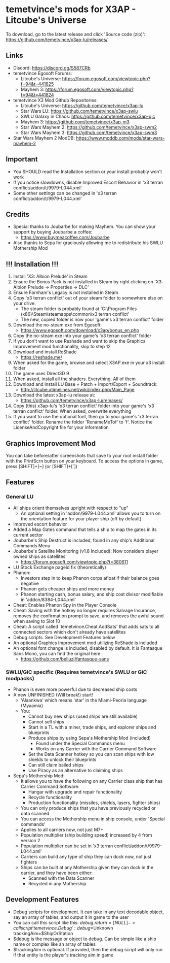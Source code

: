 # temetvince's mods for X3AP - Litcube's Universe

To download, go to the latest release and click 'Source code (zip)': https://github.com/temetvince/x3ap-lu/releases/

## Links
* Discord: https://discord.gg/S587CRb
* temetvince Egosoft Forums:
    * Litcube's Universe: https://forum.egosoft.com/viewtopic.php?f=94&t=441825
    * Mayhem 3: https://forum.egosoft.com/viewtopic.php?f=94&t=441824
* temetvince X3 Mod Github Repositories:
    * Litcube's Universe: https://github.com/temetvince/x3ap-lu
    * Star Wars LU: https://github.com/temetvince/x3ap-swlu
    * SWLU Galaxy in Chaos: https://github.com/temetvince/x3ap-gic
    * Mayhem 3: https://github.com/temetvince/x3ap-m3
    * Star Wars Mayhem 2: https://github.com/temetvince/x3ap-swm2
    * Star Wars Mayhem 3: https://github.com/temetvince/x3ap-swm3
* Star Wars Mayhem 2 ModDB: https://www.moddb.com/mods/star-wars-mayhem-2

## Important
* You SHOULD read the Installation section or your install probably won't work
* If you notice slowdowns, disable Improved Escort Behavior in 'x3 terran conflict/addon/t/9979-L044.xml'
* Some other settings can be changed in 'x3 terran conflict/addon/t/9979-L044.xml'

## Credits
* Special thanks to Joubarbe for making Mayhem. You can show your support by buying Joubarbe a coffee:
    * https://www.buymeacoffee.com/Joubarbe
* Also thanks to Sepa for graciously allowing me to redistribute his SWLU Mothership Mod

## !!! Installation !!!
1. Install 'X3: Albion Prelude' in Steam
1. Ensure the Bonus Pack is not installed in Steam by right clicking on 'X3: Albion Prelude -> Properties -> DLC'
1. Ensure Farnham's Legacy is not installed in Steam
1. Copy 'x3 terran conflict' out of your steam folder to somewhere else on your drive.
    * The steam folder is probably found at 'C:\Program Files (x86)\Steam\steamapps\common\x3 terran conflict'
    * The new, copied folder is now your 'game's x3 terran conflict' folder
1. Download the no-steam exe from Egosoft:
    * https://www.egosoft.com/download/x3ap/bonus_en.php
1. Copy the no-steam exe into your game's 'x3 terran conflict' folder
1. If you don't want to use Reshade and want to skip the Graphics Improvement mod functionality, skip to step 12
1. Download and install ReShade
    * https://reshade.me/
1. When asked for the game, browse and select X3AP.exe in your x3 install folder
1. The game uses Direct3D 9
1. When asked, install all the shaders. Everything. All of them
1. Download and install LU Base + Patch + Import/Export + Soundtrack:
    * http://litcube.xtimelines.net/wiki/index.php/Main_Page
1. Download the latest x3ap-lu release at:
    * https://github.com/temetvince/x3ap-lu/releases/
1. Copy (this) x3ap-lu's 'x3 terran conflict' folder into your game's 'x3 terran conflict' folder. When asked, overwrite everything
1. If you want to use the optional font, then go to your game's 'x3 terran conflict' folder. Rename the folder 'RenameMeTof' to 'f'. Notice the LicenseAndCopyright file for your information

## Graphics Improvement Mod
You can take before/after screenshots that save to your root install folder with the PrintScrn button on your keyboard. To access the options in game, press [SHIFT]+[~] (or [SHIFT]+[`])

## Features
### General LU
* All ships orient themselves upright with respect to "up"
    * An optional setting in 'addon/9979-L044.xml' allows you to turn on the orientation feature for your player ship (off by default)
* Improved escort behavior
* Added a Map Gates command that tells a ship to map the gates in its current sector
* Joubarbe's Ship Destruct is included, found in any ship's Additional Commands Menu
* Joubarbe's Satellite Monitoring (v1.8 Included): Now considers player owned ships as satellites
    * https://forum.egosoft.com/viewtopic.php?t=380611
* LU Stock Exchange pageid fix (theoretically)
* Phanon:
    * Investors step in to keep Phanon corps afloat if their balance goes negative
    * Phanon gets cheaper ships and more money
    * Phanon starting cash, bonus salary, and ship cost divisor modifiable in 'addon/8384-L044.xml'
* Cheat: Enables Phanon Spy in the Player Console
* Cheat: Saving with the hotkey no longer requires Salvage Insurance, removes the confirmation prompt to save, and removes the awful sound when saving to Slot 10
* Cheat: A script called 'temetvince.Cheat.AddSats' that adds sats to all connected sectors which don't already have satellites
* Debug scripts. See Development Features below
* An optional Graphics Improvement mod utilizing ReShade is included
* An optional font change is included, disabled by default. It is Fantasque Sans Mono, you can find the original here:
    * https://github.com/belluzj/fantasque-sans

### SWLU/GiC specific (Requires temetvince's SWLU or GiC modpacks)
* Phanon is even more powerful due to decreased ship costs
* A new UNFINISHED (Will break!) start!
    * 'Alaankwa' which means 'star' in the Miami-Peoria language (Myaamia)
    * You:
        * Cannot buy new ships (used ships are still available)
        * Cannot sell ships
        * Start in a TL with a miner, trade ships, and explorer ships and blueprints
        * Produce ships by using Sepa's Mothership Mod (included)
            * Found under the Special Commands menu
            * Works on any Carrier with the Carrier Command Software
        * Set the Data Scanner hotkey so you can scan ships with low shields to unlock their blueprints
        * Can still claim bailed ships
        * Use Piracy as an alternative to claiming ships
* Sepa's Mothership Mod:
    * It allows you to have the following on any Carrier class ship that has Carrier Command Software:
	    * Hangar with upgrade and repair functionality
	    * Recycle functionality
	    * Production functionality (missiles, shields, lasers, fighter ships)
    * You can only produce ships that you have previously recycled or data scanned
    * You can access the Mothership menu in ship console, under 'Special commands'
    * Applies to all carriers now, not just M7+
    * Population multiplier (ship building speed) increased by 4 from version 2
    * Population multiplier can be set in 'x3 terran conflict/addon/t/9979-L044.xml'
    * Carriers can build any type of ship they can dock now, not just fighters
    * Ships can be built at any Mothership given they can dock in the carrier, and they have been either:
        * Scanned with the Data Scanner
        * Recycled in any Mothership

## Development Features
* Debug scripts for development. It can take in any text decodable object, say an array of tables, and output it in game to the user
* You can call this script like this: $debug.return = [NULL] -> call script 'temetvince.Debug': debug=$Unknown trackingAim=$ShipOrStation
* $debug is the message or object to debug. Can be simple like a ship name or complex like an array of tables
* $trackingAim is optional. If provided, then the debug script will only run if that entity is the player's tracking aim in game
